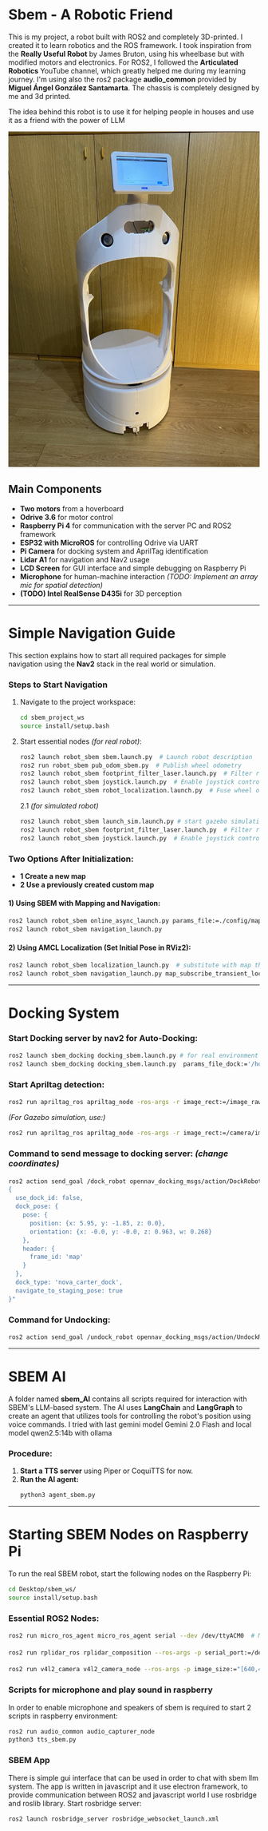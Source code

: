 # Sbem - A Robotic Friend

This is my project, a robot built with ROS2 and completely 3D-printed. I created it to learn robotics and the ROS framework. I took inspiration from the **Really Useful Robot** by James Bruton, using his wheelbase but with modified motors and electronics. For ROS2, I followed the **Articulated Robotics** YouTube channel, which greatly helped me during my learning journey. I'm using also the ros2 package **audio_common** provided by **Miguel Ángel González Santamarta**. The chassis is completely designed by me and 3d printed.

The idea behind this robot is to use it for helping people in houses and use it as a friend with the power of LLM 

<div style="overflow-x: auto; white-space: nowrap;">
  <img src="img_readme/img1.jpg" alt="Image 1" style="width:400; display:inline-block;"/>
  <img src="img_readme/img2.jpg" alt="Image 2" style="width:400px; display:inline-block;"/>
  <img src="img_readme/img3.jpg" alt="Image 3" style="width:400px; display:inline-block;"/>
  <img src="img_readme/img4.jpg" alt="Image 4" style="width:400px; display:inline-block;"/>
</div>

## Main Components
- **Two motors** from a hoverboard
- **Odrive 3.6** for motor control
- **Raspberry Pi 4** for communication with the server PC and ROS2 framework
- **ESP32 with MicroROS** for controlling Odrive via UART
- **Pi Camera** for docking system and AprilTag identification
- **Lidar A1** for navigation and Nav2 usage
- **LCD Screen** for GUI interface and simple debugging on Raspberry Pi
- **Microphone** for human-machine interaction *(TODO: Implement an array mic for spatial detection)*
- **(TODO) Intel RealSense D435i** for 3D perception

---

# Simple Navigation Guide
This section explains how to start all required packages for simple navigation using the **Nav2** stack in the real world or simulation.

### Steps to Start Navigation
1. Navigate to the project workspace:

   ```sh
   cd sbem_project_ws
   source install/setup.bash
   ```

2. Start essential nodes *(for real robot)*:

   ```sh
   ros2 launch robot_sbem sbem.launch.py  # Launch robot description
   ros2 run robot_sbem pub_odom_sbem.py  # Publish wheel odometry
   ros2 launch robot_sbem footprint_filter_laser.launch.py  # Filter robot shape in laser scan
   ros2 launch robot_sbem joystick.launch.py  # Enable joystick control if needed
   ros2 launch robot_sbem robot_localization.launch.py  # Fuse wheel odometry and IMU data (TODO)
   ```

    2.1 *(for simulated robot)*
      ```sh
      ros2 launch robot_sbem launch_sim.launch.py # start gazebo simulation, robot description and sensors
      ros2 launch robot_sbem footprint_filter_laser.launch.py  # Filter robot shape in laser scan
      ros2 launch robot_sbem joystick.launch.py  # Enable joystick control if needed
      ```

### Two Options After Initialization:
- **1 Create a new map**
- **2 Use a previously created custom map**

#### 1) Using SBEM with Mapping and Navigation:
```sh
ros2 launch robot_sbem online_async_launch.py params_file:=./config/mapper_params_online_async.yaml use_sim_time:=false
ros2 launch robot_sbem navigation_launch.py
```

#### 2) Using AMCL Localization (Set Initial Pose in RViz2):
```sh
ros2 launch robot_sbem localization_launch.py  # substitute with map that you want (ex: for gazebo ros2 launch robot_sbem localization_launch.py map:=src/robot_sbem/maps/new_virtual_map/new_map_save.yaml use_sim_time:=true)
ros2 launch robot_sbem navigation_launch.py map_subscribe_transient_local:=true # Prevent map updates # for gazebo use_sim_time:=true  
```

---

# Docking System
### Start Docking server by nav2 for Auto-Docking:
```sh
ros2 launch sbem_docking docking_sbem.launch.py # for real environment
ros2 launch sbem_docking docking_sbem.launch.py  params_file_dock:='/home/morolinux/Projects/Sbem/sbem_project_ws/src/sbem_docking/params/docking_simulation.yaml' use_sim_time:=true # for simulation

```

### Start Apriltag detection:
```sh
ros2 run apriltag_ros apriltag_node -ros-args -r image_rect:=/image_raw -r camera_info:=/camera_info --params-file `ros2 pkg prefix apriltag_ros`/share/apriltag_ros/cfg/tags_36h11.yaml
```

*(For Gazebo simulation, use:)*
```sh
ros2 run apriltag_ros apriltag_node -ros-args -r image_rect:=/camera/image_raw -r camera_info:=/camera/camera_info --params-file `ros2 pkg prefix apriltag_ros`/share/apriltag_ros/cfg/tags_36h11.yaml
```

### Command to send message to docking server: *(change coordinates)*
```sh
ros2 action send_goal /dock_robot opennav_docking_msgs/action/DockRobot "
{
  use_dock_id: false,
  dock_pose: {
    pose: {
      position: {x: 5.95, y: -1.85, z: 0.0},
      orientation: {x: -0.0, y: -0.0, z: 0.963, w: 0.268}
    },
    header: {
      frame_id: 'map'
    }
  },
  dock_type: 'nova_carter_dock',
  navigate_to_staging_pose: true
}"
```

### Command for Undocking: 
```sh
ros2 action send_goal /undock_robot opennav_docking_msgs/action/UndockRobot "{dock_type: 'nova_carter_dock'}"
```

---

# SBEM AI
A folder named **sbem_AI** contains all scripts required for interaction with SBEM's LLM-based system. The AI uses **LangChain** and **LangGraph** to create an agent that utilizes tools for controlling the robot's position using voice commands. I tried with last gemini model Gemini 2.0 Flash and local model qwen2.5:14b with ollama

### Procedure:
1. **Start a TTS server** using Piper or CoquiTTS for now.
2. **Run the AI agent:**
   ```sh
   python3 agent_sbem.py
   ```


---

# Starting SBEM Nodes on Raspberry Pi
To run the real SBEM robot, start the following nodes on the Raspberry Pi:
```sh
cd Desktop/sbem_ws/
source install/setup.bash
```

### Essential ROS2 Nodes:
```sh
ros2 run micro_ros_agent micro_ros_agent serial --dev /dev/ttyACM0  # MicroROS communication with ESP32

ros2 run rplidar_ros rplidar_composition --ros-args -p serial_port:=/dev/ttyUSB0 -p frame_id:=laser_frame -p angle_compensate:=true -p scan_mode:=Standard -p serial_baudrate:=115200  # Start Lidar

ros2 run v4l2_camera v4l2_camera_node --ros-args -p image_size:="[640,480]" -p camera_frame_id:=camera_link_optical  # Start camera feed
```
### Scripts for microphone and play sound in raspberry
In order to enable microphone and speakers of sbem is required to start 2 scripts in raspberry environment:
```sh
ros2 run audio_common audio_capturer_node
python3 tts_sbem.py
```

### SBEM App
There is simple gui interface that can be used in order to chat with sbem llm system. The app is written in javascript and it use electron framework, 
to provide communication between ROS2 and javascript world I use rosbridge and roslib library. Start rosbridge server:
```sh
ros2 launch rosbridge_server rosbridge_websocket_launch.xml
```



